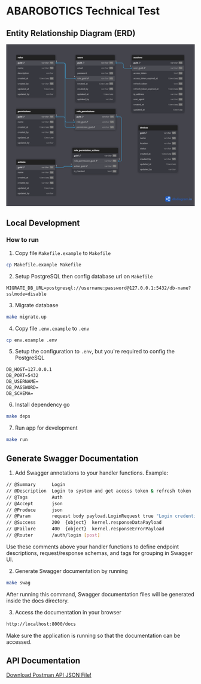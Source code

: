 # ABAROBOTICS Technical Test

## Entity Relationship Diagram (ERD)

![ABAROBOTICS ERD](ABAROBOTICS%20ERD.png)

## Local Development

### How to run

1. Copy file `Makefile.example` to `Makefile`
  ```sh
  cp Makefile.example Makefile
  ```

2. Setup PostgreSQL then config database url on `Makefile` 
  ```
  MIGRATE_DB_URL=postgresql://username:password@127.0.0.1:5432/db-name?sslmode=disable
  ```

3. Migrate database
  ```sh
  make migrate.up
  ```

4. Copy file `.env.example` to `.env`
  ```sh
  cp env.example .env
  ```

5. Setup the configuration to `.env`, but you're required to config the PostgreSQL
  ```
  DB_HOST=127.0.0.1
  DB_PORT=5432
  DB_USERNAME=
  DB_PASSWORD=
  DB_SCHEMA=
  ```
  
6. Install dependency go
  ```sh
  make deps
  ```

7. Run app for development
  ```sh
  make run
  ```

## Generate Swagger Documentation

1. Add Swagger annotations to your handler functions. Example:
  ```sh
  // @Summary      Login
  // @Description  Login to system and get access token & refresh token
  // @Tags         Auth
  // @Accept       json
  // @Produce      json
  // @Param        request body payload.LoginRequest true "Login credentials"
  // @Success      200  {object}  kernel.responseDataPayload
  // @Failure      400  {object}  kernel.responseErrorPayload
  // @Router       /auth/login [post]
  ```
  Use these comments above your handler functions to define endpoint descriptions, request/response schemas, and tags for grouping in Swagger UI.

2. Generate Swagger documentation by running
  ```sh
  make swag
  ```
  After running this command, Swagger documentation files will be generated inside the docs directory.

3. Access the documentation in your browser
  ```sh
  http://localhost:8000/docs
  ```
  Make sure the application is running so that the documentation can be accessed.

## API Documentation

[Download Postman API JSON File!](ABAROBOTICS.postman_collection.json)